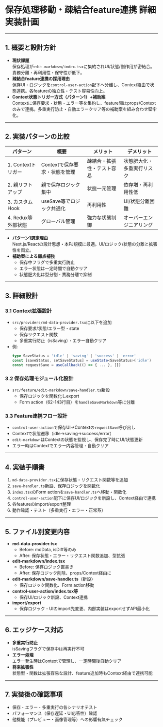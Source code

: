 # 保存処理移動・疎結合feature連携 詳細実装計画

---

## 1. 概要と設計方針

- **現状課題**  
  保存処理が`edit-markdown/index.tsx`に集約されUI/状態/副作用が密結合。責務分離・再利用性・保守性が低下。
- **疎結合feature連携の採用理由**  
  保存UI・ロジックを`control-user-action`配下へ分離し、Context経由で状態連携。各featureの独立性・テスト容易性向上。
- **Context状態トリガー方式（パターン1）+補助案**  
  Contextに保存要求・状態・エラー等を集約し、feature間はprops/Contextのみで連携。多重実行防止・自動エラークリア等の補助案を組み合わせ堅牢化。

---

## 2. 実装パターンの比較

| パターン | 概要 | メリット | デメリット |
|----------|------|----------|------------|
| 1. Contextトリガー | Contextで保存要求・状態を管理 | 疎結合・拡張性・テスト容易 | 状態肥大化・多重実行リスク |
| 2. 親リフトアップ | 親で保存ロジック集中 | 状態一元管理 | 依存増・再利用性低 |
| 3. カスタムHook | useSave等でロジック共通化 | 再利用性 | UI/状態分離困難 |
| 4. Redux等外部状態 | グローバル管理 | 強力な状態制御 | オーバーエンジニアリング |

- **パターン1選定理由**  
  Next.js/Reactの設計思想・本PJ規模に最適。UI/ロジック/状態の分離と拡張性を両立。
- **補助案による弱点補強**  
  - 保存中フラグで多重実行防止
  - エラー状態は一定時間で自動クリア
  - 状態肥大化は型分割・責務分離で抑制

---

## 3. 詳細設計

### 3.1 Context拡張設計

- `src/providers/md-data-provider.tsx`に以下を追加  
  - 保存要求/状態/エラー型・state
  - 保存リクエスト関数
  - 多重実行防止（isSaving）・エラー自動クリア
- 例:  
  ```ts
  type SaveStatus = 'idle' | 'saving' | 'success' | 'error'
  const [saveStatus, setSaveStatus] = useState<SaveStatus>('idle')
  const requestSave = useCallback(() => { ... }, [])
  ```

### 3.2 保存処理モジュール化設計

- `src/feature/edit-markdown/save-handler.ts`新設  
  - 保存ロジックを関数化しexport
  - Form action（62-143行目）を`handleSaveMarkdown`等に分離

### 3.3 Feature連携フロー設計

- `control-user-action`で保存UI→Contextの`requestSave`呼び出し
- Contextで状態遷移（idle→saving→success/error）
- `edit-markdown`はContextの状態を監視し、保存完了時にUI/状態更新
- エラー時はContextでエラー内容管理・自動クリア

---

## 4. 実装手順書

1. `md-data-provider.tsx`に保存状態・リクエスト関数等を追加
2. `save-handler.ts`新設、保存ロジックを関数化
3. `index.tsx`のForm actionを`save-handler.ts`へ移動・関数化
5. `control-user-action`配下に保存UI/ロジックを新設し、Context経由で連携
6. 各featureのimport/export整理
7. 動作確認・テスト（多重実行・エラー・正常系）

---

## 5. ファイル別変更内容

- **md-data-provider.tsx**  
  - Before: mdData, isDiff等のみ  
  - After: 保存状態・エラー・リクエスト関数追加、型拡張
- **edit-markdown/index.tsx**  
  - Before: 保存ロジック直書き  
  - After: 保存ロジック削除、props/Context経由に
- **edit-markdown/save-handler.ts**（新設）  
  - 保存ロジック関数化、Form action移動
- **control-user-action/index.tsx等**  
  - 保存UI/ロジック新設、Context連携
- **import/export**  
  - 保存ロジック・UIのimport先変更、内部実装はexportせずAPI最小化

---

## 6. エッジケース対応

- **多重実行防止**  
  isSavingフラグで保存中は再実行不可
- **エラー処理**  
  エラー発生時はContextで管理し、一定時間後自動クリア
- **将来拡張性**  
  状態型・関数は拡張容易な設計、feature追加時もContext経由で連携可能

---

## 7. 実装後の確認事項

- 保存・エラー・多重実行の各シナリオテスト
- パフォーマンス（保存遅延・UI応答性）確認
- 他機能（プレビュー・画像管理等）への影響有無チェック